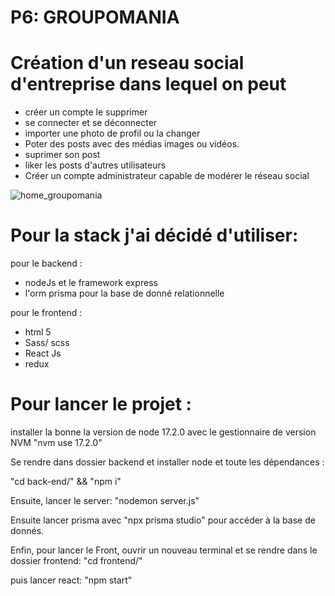 

# P6: GROUPOMANIA

# Création d'un reseau social d'entreprise dans lequel on peut
- créer un compte le supprimer
- se connecter et se déconnecter
- importer une photo de profil ou la changer
- Poter des posts avec des médias images ou vidéos.
- suprimer son post 
- liker les posts d'autres utilisateurs 
- Créer un compte administrateur capable de modérer le réseau social 

![home_groupomania](https://user-images.githubusercontent.com/87643200/216177857-c53ed532-3d0a-4301-bae1-65e9fca41915.jpg)

# Pour la stack j'ai décidé d'utiliser:

pour le backend : 
- nodeJs et le framework express 
- l'orm prisma pour la base de donné relationnelle

pour le frontend : 
- html 5
- Sass/ scss
- React Js
- redux 


# Pour lancer le projet :

installer la bonne la version de node 17.2.0
avec le gestionnaire de version NVM
"nvm use 17.2.0"

Se rendre dans dossier backend et installer node et toute les dépendances :

"cd back-end/" && "npm i"


Ensuite, lancer le server: "nodemon server.js"

Ensuite lancer prisma avec "npx prisma studio" pour accéder à la base de donnés.

Enfin, pour lancer le Front, ouvrir un nouveau terminal et 
se rendre dans le dossier frontend:  "cd frontend/"

puis lancer react: "npm start"



